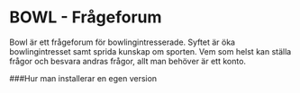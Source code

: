 BOWL - Frågeforum
=========

Bowl är ett frågeforum för bowlingintresserade. Syftet är öka bowlingintresset samt sprida kunskap om sporten. Vem som helst kan ställa frågor och besvara andras frågor, allt man behöver är ett konto.

###Hur man installerar en egen version



